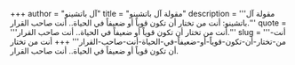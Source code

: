 +++
author = "آل باتشينو"
title = "مقولة آل باتشينو"
description = '''مقولة آل باتشينو: ‏أنت من تختار أن تكون قوياً أو ضعيفاً في الحياة.. أنت صاحب القرار.'''
quote = '''‏أنت من تختار أن تكون قوياً أو ضعيفاً في الحياة.. أنت صاحب القرار.'''
slug = '''‏أنت-من-تختار-أن-تكون-قوياً-أو-ضعيفاً-في-الحياة-أنت-صاحب-القرار'''
+++
‏أنت من تختار أن تكون قوياً أو ضعيفاً في الحياة.. أنت صاحب القرار.
